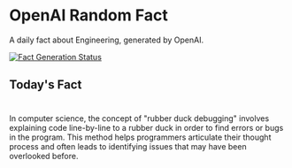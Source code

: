 
# OpenAI Random Fact
A daily fact about Engineering, generated by OpenAI.

[![Fact Generation Status](https://github.com/MarioVidoni/openai-daily-fact/actions/workflows/main.yml/badge.svg)](https://github.com/MarioVidoni/openai-daily-fact/actions/workflows/main.yml)

## Today's Fact
# 
In computer science, the concept of "rubber duck debugging" involves explaining code line-by-line to a rubber duck in order to find errors or bugs in the program. This method helps programmers articulate their thought process and often leads to identifying issues that may have been overlooked before.